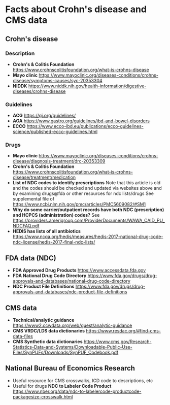 # Facts about Crohn's disease and CMS data

## Crohn's disease

### Description
- **Crohn's & Colitis Foundation** https://www.crohnscolitisfoundation.org/what-is-crohns-disease   
- **Mayo clinic** https://www.mayoclinic.org/diseases-conditions/crohns-disease/symptoms-causes/syc-20353304 
- **NIDDK** https://www.niddk.nih.gov/health-information/digestive-diseases/crohns-disease

### Guidelines
- **ACG** https://gi.org/guidelines/ 
- **AGA** https://www.gastro.org/guidelines/ibd-and-bowel-disorders
- **ECCO** https://www.ecco-ibd.eu/publications/ecco-guidelines-science/published-ecco-guidelines.html

### Drugs
- **Mayo clinic** https://www.mayoclinic.org/diseases-conditions/crohns-disease/diagnosis-treatment/drc-20353309   
- **Crohn's & Colitis Foundation** https://www.crohnscolitisfoundation.org/what-is-crohns-disease/treatment/medication    
- **List of NDC codes to identify prescriptions** Note that this article is old and the codes should be checked and updated via websites above and by examining drugs@fda or other resources for ndc lists/drugs
    See supplemental file of https://www.ncbi.nlm.nih.gov/pmc/articles/PMC5609082/#SM1
- **Why do some carrier/outpatient records have both NDC (prescription) and HCPCS (administration) codes?** See https://providers.amerigroup.com/ProviderDocuments/WAWA_CAID_PU_NDCFAQ.pdf
- **HEDIS has lists of all antibiotics** https://www.ncqa.org/hedis/measures/hedis-2017-national-drug-code-ndc-license/hedis-2017-final-ndc-lists/

## FDA data (NDC)
- **FDA Approved Drug Products** https://www.accessdata.fda.gov
- **FDA National Drug Code Directory**  https://www.fda.gov/drugs/drug-approvals-and-databases/national-drug-code-directory
- **NDC Product File Definitions** https://www.fda.gov/drugs/drug-approvals-and-databases/ndc-product-file-definitions
    
## CMS data
- **Technical/analytic guidance** https://www2.ccwdata.org/web/guest/analytic-guidance   
- **CMS VRDC/LDS data dictionaries** https://www.resdac.org/#find-cms-data-files
- **CMS Synthetic data dictionaries** https://www.cms.gov/Research-Statistics-Data-and-Systems/Downloadable-Public-Use-Files/SynPUFs/Downloads/SynPUF_Codebook.pdf

## National Bureau of Economics Research
- Useful resource for CMS crosswalks, ICD code to descriptions, etc
- Useful for drugs **NDC to Labeler Code Product** https://www.nber.org/data/ndc-to-labelercode-productcode-packagesize-crosswalk.html



